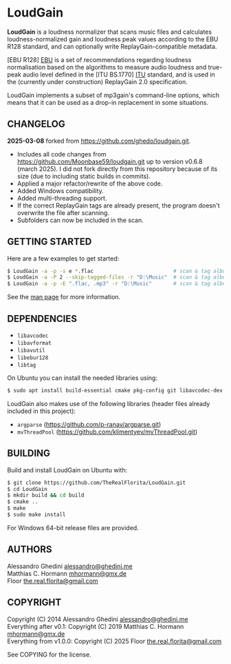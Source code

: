 LoudGain
========

**LoudGain** is a loudness normalizer that scans music files and calculates loudness-normalized gain and loudness peak values according to the EBU R128 standard, and can optionally write ReplayGain-compatible metadata.

[EBU R128] [EBU] is a set of recommendations regarding loudness normalisation based on the algorithms to measure audio loudness and true-peak audio level defined in the [ITU BS.1770] [ITU] standard, and is used in the (currently under construction) ReplayGain 2.0 specification.

LoudGain implements a subset of mp3gain's command-line options, which means that it can be used as a drop-in replacement in some situations.

[EBU]: https://tech.ebu.ch/loudness
[ITU]: http://www.itu.int/rec/R-REC-BS.1770/en

## CHANGELOG

**2025-03-08** forked from https://github.com/ghedo/loudgain.git.
  * Includes all code changes from https://github.com/Moonbase59/loudgain.git up to version v0.6.8 (march 2025). I did not fork directly from this repository because of its size (due to including static builds in commits).
  * Applied a major refactor/rewrite of the above code.
  * Added Windows compatibility.
  * Added multi-threading support.
  * If the correct ReplayGain tags are already present, the program doesn't overwrite the file after scanning.
  * Subfolders can now be included in the scan.

## GETTING STARTED

Here are a few examples to get started:

```bash
$ LoudGain -a -p -s e *.flac                          # scan & tag albums of FLAC files
$ LoudGain -a -P 2 --skip-tagged-files -r "D:\Music"  # scan & tag albums in all subfolders of the music library, allow a clipping up to 2 dBTP, skip files which already have RG tags
$ LoudGain -a -p -E ".flac, .mp3" -r "D:\Music"       # scan & tag albums in all subfolders of the music library, skip any files that are not FLAC or MP3
```

See the [man page](docs/LoudGain.md) for more information.  

## DEPENDENCIES

 * `libavcodec`
 * `libavformat`
 * `libavutil`
 * `libebur128`
 * `libtag`

On Ubuntu you can install the needed libraries using:

```bash
$ sudo apt install build-essential cmake pkg-config git libavcodec-dev libavformat-dev libavutil-dev libswresample-dev libebur128-dev libtag1-dev
```

LoudGain also makes use of the following libraries (header files already included in this project):  

 * `argparse` (https://github.com/p-ranav/argparse.git)
 * `mvThreadPool` (https://github.com/klimentyev/mvThreadPool.git)

## BUILDING

Build and install LoudGain on Ubuntu with:

```bash
$ git clone https://github.com/TheRealFlorita/LoudGain.git
$ cd LoudGain
$ mkdir build && cd build
$ cmake ..
$ make
$ sudo make install
```

For Windows 64-bit release files are provided.

## AUTHORS

Alessandro Ghedini <alessandro@ghedini.me>  
Matthias C. Hormann <mhormann@gmx.de>  
Floor <the.real.florita@gmail.com>

## COPYRIGHT

Copyright (C) 2014 Alessandro Ghedini <alessandro@ghedini.me>  
Everything after v0.1: Copyright (C) 2019 Matthias C. Hormann <mhormann@gmx.de>  
Everything from v1.0.0: Copyright (C) 2025 Floor <the.real.florita@gmail.com>

See COPYING for the license.
